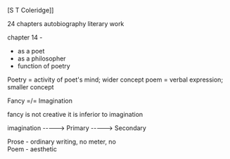 [S T Coleridge]]

24 chapters
autobiography
literary work 


 chapter 14 - 
- as a poet
- as a philosopher
- function of poetry 

Poetry = activity of poet's mind; wider concept 
poem = verbal expression; smaller concept 

Fancy =/= Imagination

fancy is not creative
it is inferior to imagination

imagination
    -----> Primary
    -----> Secondary 

Prose - ordinary writing, no meter, no  
Poem - aesthetic 